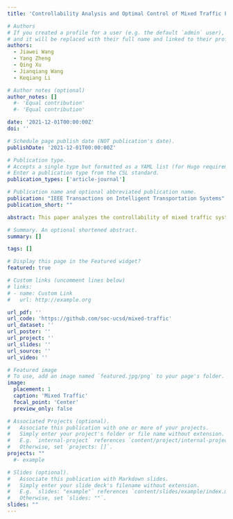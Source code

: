 ```yaml
---
title: 'Controllability Analysis and Optimal Control of Mixed Traffic Flow With Human-Driven and Autonomous Vehicles'

# Authors
# If you created a profile for a user (e.g. the default `admin` user), write the username (folder name) here
# and it will be replaced with their full name and linked to their profile.
authors:
  - Jiawei Wang
  - Yang Zheng
  - Qing Xu
  - Jianqiang Wang
  - Keqiang Li

# Author notes (optional)
author_notes: []
  #- 'Equal contribution'
  #- 'Equal contribution'

date: '2021-12-01T00:00:00Z'
doi: ''

# Schedule page publish date (NOT publication's date).
publishDate: '2021-12-01T00:00:00Z'

# Publication type.
# Accepts a single type but formatted as a YAML list (for Hugo requirements).
# Enter a publication type from the CSL standard.
publication_types: ['article-journal']

# Publication name and optional abbreviated publication name.
publication: "IEEE Transactions on Intelligent Transportation Systems"
publication_short: ""

abstract: This paper analyzes the controllability of mixed traffic systems and designs a system-level optimal control strategy. Using the Popov-Belevitch-Hautus (PBH) criterion, we prove for the first time that a ring-road mixed traffic system with one CAV and multiple heterogeneous human-driven vehicles is not completely controllable, but is stabilizable under a very mild condition. Then, we formulate the design of a system-level control strategy for the CAV as a structured optimal control problem, where the CAV’s communication ability is explicitly considered. Finally, we derive an upper bound for reachable traffic velocity via controlling the CAV. Extensive numerical experiments verify the effectiveness of our analytical results and the proposed control strategy. Our results validate the possibility of utilizing CAVs as mobile actuators to smooth traffic flow actively.

# Summary. An optional shortened abstract.
summary: []

tags: []

# Display this page in the Featured widget?
featured: true

# Custom links (uncomment lines below)
# links:
# - name: Custom Link
#   url: http://example.org

url_pdf: ''
url_code: 'https://github.com/soc-ucsd/mixed-traffic'
url_dataset: ''
url_poster: ''
url_project: ''
url_slides: ''
url_source: ''
url_video: ''

# Featured image
# To use, add an image named `featured.jpg/png` to your page's folder.
image:
  placement: 1
  caption: 'Mixed Traffic'
  focal_point: 'Center'
  preview_only: false

# Associated Projects (optional).
#   Associate this publication with one or more of your projects.
#   Simply enter your project's folder or file name without extension.
#   E.g. `internal-project` references `content/project/internal-project/index.md`.
#   Otherwise, set `projects: []`.
projects: ""
  #- example

# Slides (optional).
#   Associate this publication with Markdown slides.
#   Simply enter your slide deck's filename without extension.
#   E.g. `slides: "example"` references `content/slides/example/index.md`.
#   Otherwise, set `slides: ""`.
slides: ""
---
```



